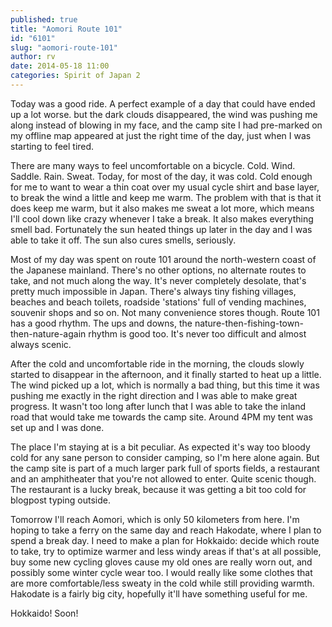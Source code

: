 ```yaml
---
published: true
title: "Aomori Route 101"
id: "6101"
slug: "aomori-route-101"
author: rv
date: 2014-05-18 11:00
categories: Spirit of Japan 2
---
```

Today was a good ride. A perfect example of a day that could have ended up a lot worse. but the dark clouds disappeared, the wind was pushing me along instead of blowing in my face, and the camp site I had pre-marked on my offline map appeared at just the right time of the day, just when I was starting to feel tired.

There are many ways to feel uncomfortable on a bicycle. Cold. Wind. Saddle. Rain. Sweat. Today, for most of the day, it was cold. Cold enough for me to want to wear a thin coat over my usual cycle shirt and base layer, to break the wind a little and keep me warm. The problem with that is that it does keep me warm, but it also makes me sweat a lot more, which means I'll cool down like crazy whenever I take a break. It also makes everything smell bad. Fortunately the sun heated things up later in the day and I was able to take it off. The sun also cures smells, seriously.

Most of my day was spent on route 101 around the north-western coast of the Japanese mainland. There's no other options, no alternate routes to take, and not much along the way. It's never completely desolate, that's pretty much impossible in Japan. There's always tiny fishing villages, beaches and beach toilets, roadside 'stations' full of vending machines, souvenir shops and so on. Not many convenience stores though. Route 101 has a good rhythm. The ups and downs, the nature-then-fishing-town-then-nature-again rhythm is good too. It's never too difficult and almost always scenic.

After the cold and uncomfortable ride in the morning, the clouds slowly started to disappear in the afternoon, and it finally started to heat up a little. The wind picked up a lot, which is normally a bad thing, but this time it was pushing me exactly in the right direction and I was able to make great progress. It wasn't too long after lunch that I was able to take the inland road that would take me towards the camp site. Around 4PM my tent was set up and I was done.

The place I'm staying at is a bit peculiar. As expected it's way too bloody cold for any sane person to consider camping, so I'm here alone again. But the camp site is part of a much larger park full of sports fields, a restaurant and an amphitheater that you're not allowed to enter. Quite scenic though. The restaurant is a lucky break, because it was getting a bit too cold for blogpost typing outside.

Tomorrow I'll reach Aomori, which is only 50 kilometers from here. I'm hoping to take a ferry on the same day and reach Hakodate, where I plan to spend a break day. I need to make a plan for Hokkaido: decide which route to take, try to optimize warmer and less windy areas if that's at all possible, buy some new cycling gloves cause my old ones are really worn out, and possibly some winter cycle wear too. I would really like some clothes that are more comfortable/less sweaty in the cold while still providing warmth. Hakodate is a fairly big city, hopefully it'll have something useful for me.

Hokkaido! Soon!